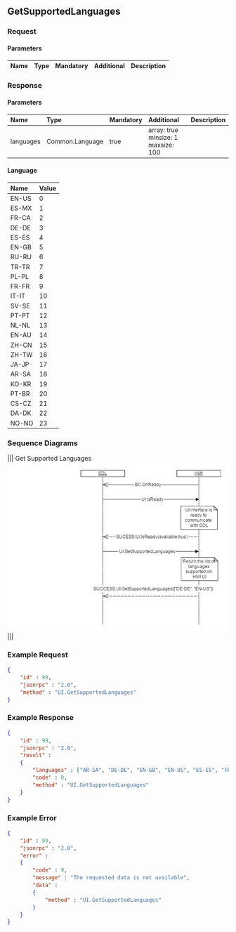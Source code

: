 ## GetSupportedLanguages


### Request

#### Parameters

|Name|Type|Mandatory|Additional|Description|
|:---|:---|:--------|:---------|:----------|

### Response

#### Parameters

|Name|Type|Mandatory|Additional|Description|
|:---|:---|:--------|:---------|:----------|
|languages|Common.Language|true|array: true<br>minsize: 1<br>maxsize: 100||

#### Language

|Name|Value|
|:---|:----|
|EN-US|0|
|ES-MX|1|
|FR-CA|2|
|DE-DE|3|
|ES-ES|4|
|EN-GB|5|
|RU-RU|6|
|TR-TR|7|
|PL-PL|8|
|FR-FR|9|
|IT-IT|10|
|SV-SE|11|
|PT-PT|12|
|NL-NL|13|
|EN-AU|14|
|ZH-CN|15|
|ZH-TW|16|
|JA-JP|17|
|AR-SA|18|
|KO-KR|19|
|PT-BR|20|
|CS-CZ|21|
|DA-DK|22|
|NO-NO|23|

### Sequence Diagrams
|||
Get Supported Languages
![GetSupportedLanguages](./assets/GetSupportedLanguages.png)
|||

### Example Request

```json
{
	"id" : 99,
	"jsonrpc" : "2.0",
	"method" : "UI.GetSupportedLanguages"
}
```
### Example Response

```json
{
	"id" : 99,
	"jsonrpc" : "2.0",
	"result" :
	{
		"languages" : ["AR-SA", "DE-DE", "EN-GB", "EN-US", "ES-ES", "FR-FR", "IT-IT"],
		"code" : 0,
		"method" : "UI.GetSupportedLanguages"
	}
}
```

### Example Error

```json
{
	"id" : 99,
	"jsonrpc" : "2.0",
	"error" :
	{
		"code" : 9,
		"message" : "The requested data is not available",
		"data" :
		{
			"method" : "UI.GetSupportedLanguages"
		}
	}
}
```
